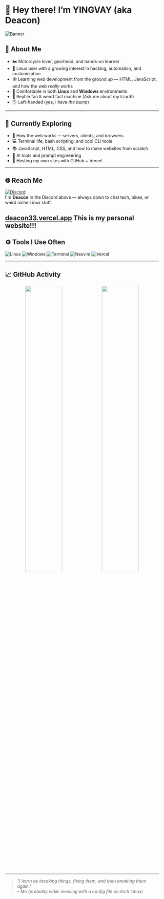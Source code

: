 # 👋 Hey there! I’m YINGVAY (aka Deacon)

![Banner](https://capsule-render.vercel.app/api?type=waving&color=gradient&gradient=purple&height=200&section=header&text=Welcome%20to%20My%20GitHub!&fontSize=35&fontAlignY=40)



## 🧠 About Me

- 🏍️ Motorcycle lover, gearhead, and hands-on learner  
- 🐧 Linux user with a growing interest in hacking, automation, and customization  
- 🕸️ Learning web development from the ground up — HTML, JavaScript, and how the web *really* works  
- 🔧 Comfortable in both **Linux** and **Windows** environments  
- 🦎 Reptile fan & weird fact machine (Ask me about my lizard!)  
- 🖐️ Left-handed (yes, I have *the bump*)

---

## 🌱 Currently Exploring

- 🔌 How the web works — servers, clients, and browsers  
- 💻 Terminal life, bash scripting, and cool CLI tools  
- 📚 JavaScript, HTML, CSS, and how to make websites from scratch  
- 🧠 AI tools and prompt engineering  
- 🚀 Hosting my own sites with GitHub + Vercel

---

## 🌐 Reach Me

[![Discord](https://img.shields.io/badge/Discord-%237289DA.svg?style=for-the-badge&logo=discord&logoColor=white)](https://discord.gg/linux)  
I'm **Deacon** in the Discord above — always down to chat tech, bikes, or weird niche Linux stuff.

[deacon33.vercel.app](https://deacon33.vercel.app)
This is my personal website!!!
---

## ⚙️ Tools I Use Often

![Linux](https://img.shields.io/badge/Linux-FCC624?style=flat-square&logo=linux&logoColor=black)
![Windows](https://img.shields.io/badge/Windows-0078D6?style=flat-square&logo=windows&logoColor=white)
![Terminal](https://img.shields.io/badge/Terminal-black?style=flat-square&logo=gnome-terminal&logoColor=white)
![Neovim](https://img.shields.io/badge/Neovim-57A143?style=flat-square&logo=neovim&logoColor=white)
![Vercel](https://img.shields.io/badge/Vercel-000000?style=flat-square&logo=vercel&logoColor=white)

---

## 📈 GitHub Activity

<p align="center">
  <img src="https://github-readme-stats.vercel.app/api?username=YINGVAY&show_icons=true&theme=tokyonight" width="49%" />
  <img src="https://github-readme-stats.vercel.app/api/top-langs/?username=YINGVAY&layout=compact&theme=tokyonight" width="49%" />
</p>

---

> _"I learn by breaking things, fixing them, and then breaking them again."_  
> _– Me (probably while messing with a config file on Arch Linux)_

